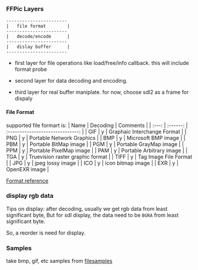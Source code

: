 

### FFPic Layers

    -----------------------
    |   file format        |
    -----------------------
    |   decode/encode      |
    -----------------------
    |   dislay buffer      |
    -----------------------

- first layer for file operations like load/free/info callback.
this will include format probe 

- second layer for data decoding and encoding.

- third layer for real buffer maniplate. for now, choose sdl2 as a frame for dispaly

#### File Format
supported file formart is:
| Name  | Decoding |             Comments             |
| :---: | :------: | :------------------------------: |
|  GIF  |    y     |   Graphaic Interchange Format    |
|  PNG  |    y     |    Portable Network Graphics     |
|  BMP  |    y     |       Microsoft BMP image        |
|  PBM  |    y     |      Portable BitMap image       |
|  PGM  |    y     |      Portable GrayMap image      |
|  PPM  |    y     |     Portable PixelMap image      |
|  PAM  |    y     |     Portable Arbitrary image     |
|  TGA  |    y     | Truevision raster graphic format |
| TIFF  |    y     |      Tag Image File Format       |
|  JPG  |    y     |         jpeg lossy image         |
|  ICO  |    y     |        icon bitmap image         |
|  EXR  |    y     |          OpenEXR image           |

[Format reference](http://www.martinreddy.net/gfx/2d-hi.html)

### display rgb data
Tips on display:
after decoding, usually we get rgb data from least significant byte, But
for sdl display, the data need to be  ```BGRA``` from least significant byte.

So, a reorder is need for display.

### Samples

take bmp, gif, etc samples from [filesamples](https://filesamples.com/categories/image)
